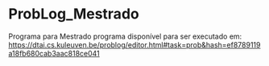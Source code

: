 # ProbLog_Mestrado
Programa para Mestrado
programa disponível para ser executado em:
https://dtai.cs.kuleuven.be/problog/editor.html#task=prob&hash=ef8789119a18fb680cab3aac818ce041
